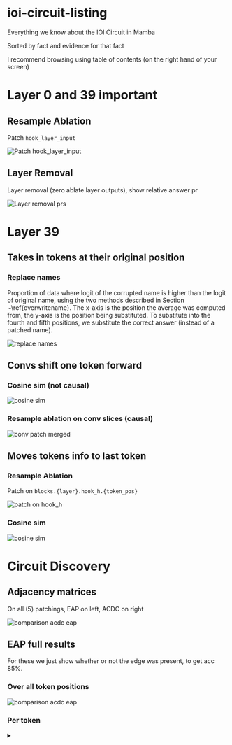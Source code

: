 # ioi-circuit-listing
Everything we know about the IOI Circuit in Mamba

Sorted by fact and evidence for that fact

I recommend browsing using table of contents (on the right hand of your screen)

# Layer 0 and 39 important
## Resample Ablation

Patch `hook_layer_input`

![Patch hook_layer_input](https://raw.githubusercontent.com/Phylliida/ioi-circuit-listing/main/figures/combined%20patchings.png) 

## Layer Removal

Layer removal (zero ablate layer outputs), show relative answer pr

![Layer removal prs](https://raw.githubusercontent.com/Phylliida/ioi-circuit-listing/main/figures/remove%20layer%20relative%20prs.png)

# Layer 39

## Takes in tokens at their original position

### Replace names

Proportion of data where logit of the corrupted name is higher than the logit of original name, using the two methods described in Section ~\ref{overwritename}. The x-axis is the position the average was computed from, the y-axis is the position being substituted. To substitute into the fourth and fifth positions, we substitute the correct answer (instead of a patched name).

![replace names](https://raw.githubusercontent.com/Phylliida/ioi-circuit-listing/main/figures/replace%20names%20plot%20merged.png)

## Convs shift one token forward

### Cosine sim (not causal)

![cosine sim](https://raw.githubusercontent.com/Phylliida/ioi-circuit-listing/main/figures/cosine%20sim%20merged.png)

### Resample ablation on conv slices (causal)

![conv patch merged](https://raw.githubusercontent.com/Phylliida/ioi-circuit-listing/main/figures/conv%20patch%20merged.png)

## Moves tokens info to last token

### Resample Ablation

Patch on `blocks.{layer}.hook_h.{token_pos}`

![patch on hook_h](https://raw.githubusercontent.com/Phylliida/ioi-circuit-listing/main/figures/hook%20h.png)

### Cosine sim

![cosine sim](https://raw.githubusercontent.com/Phylliida/ioi-circuit-listing/main/figures/cosine%20sim%20merged.png)


# Circuit Discovery

## Adjacency matrices

On all (5) patchings, EAP on left, ACDC on right

![comparison acdc eap](https://raw.githubusercontent.com/Phylliida/ioi-circuit-listing/main/figures/comparison%20acdc%20eap.png)

## EAP full results

For these we just show whether or not the edge was present, to get acc 85%.

### Over all token positions

![comparison acdc eap](https://raw.githubusercontent.com/Phylliida/ioi-circuit-listing/main/figures/no%20positions%20eap.png)

### Per token

<details>
  <summary></summary>
  
  Spoiler text. Note that it's important to have a space after the summary tag. You should be able to write any markdown you want inside the `<details>` tag... just make sure you close `<details>` afterward.
  
  ```javascript
  console.log("I'm a code block!");
  ```
  
</details>

